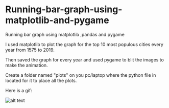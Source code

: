 # Running-bar-graph-using-matplotlib-and-pygame
Running bar graph using matplotlib ,pandas and pygame

I used matplotlib to plot the graph for the top 10 most populous cities every year from 1575 to 2019.

Then saved the graph for every year and used pygame to blit the images to make the animation.

Create a folder named "plots" on you pc/laptop where the python file in located for it to place all the plots.

Here is a gif:

![alt text](https://raw.github.com/chandradharrao/Running-bar-graph-using-matplotlib-and-pygame/master/graph.gif)


